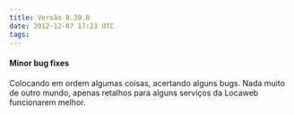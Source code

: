 ```yaml
---
title: Versão 0.30.0
date: 2012-12-07 17:23 UTC
tags:
---
```


#### Minor bug fixes

Colocando em ordem algumas coisas, acertando alguns bugs. Nada muito de outro mundo, apenas retalhos para alguns serviços da Locaweb funcionarem melhor.